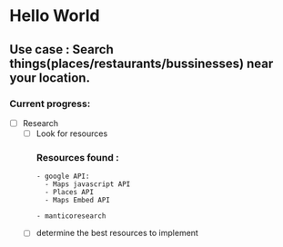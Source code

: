 # Hello World

## Use case : Search things(places/restaurants/bussinesses) near your location.

### Current progress: 
- [ ] Research 
    - [ ] Look for resources
       ### Resources found :
          - google API:
            - Maps javascript API
            - Places API
            - Maps Embed API

          - manticoresearch

    - [ ] determine the best resources to implement
